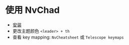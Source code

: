 # 使用 NvChad

* [安装](https://nvchad.com/docs/quickstart/install)
* 更改主题颜色 `<leader> + th`
* 查看 key mapping: `NvCheatsheet` 或 `Telescope keymaps` 
<!--stackedit_data:
eyJoaXN0b3J5IjpbMTI1NzEzOTgyNiwtNDc3MzM0NjY5LDQ3Nj
k0MTUzMF19
-->